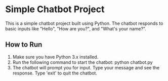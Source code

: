 # Simple Chatbot Project

This is a simple chatbot project built using Python. The chatbot responds to basic inputs like "Hello", "How are you?", and "What's your name?".

## How to Run

1. Make sure you have Python 3.x installed.
2. Run the following command to start the chatbot:
python chatbot.py
3. The chatbot will prompt you for input. Type your message and see the response. Type 'exit' to quit the chatbot.
